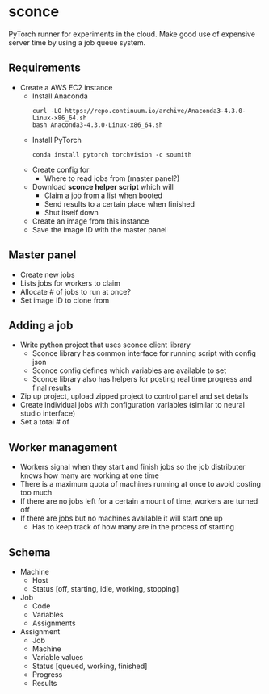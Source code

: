 # sconce

PyTorch runner for experiments in the cloud. Make good use of expensive server time by using a job queue system.

## Requirements

* Create a AWS EC2 instance
    * Install Anaconda 
        ```
        curl -LO https://repo.continuum.io/archive/Anaconda3-4.3.0-Linux-x86_64.sh
        bash Anaconda3-4.3.0-Linux-x86_64.sh
        ```
    * Install PyTorch
        ```
        conda install pytorch torchvision -c soumith
        ```
    * Create config for
        * Where to read jobs from (master panel?)
    * Download **sconce helper script** which will
        * Claim a job from a list when booted
        * Send results to a certain place when finished
        * Shut itself down
    * Create an image from this instance
    * Save the image ID with the master panel

## Master panel

* Create new jobs
* Lists jobs for workers to claim
* Allocate # of jobs to run at once?
* Set image ID to clone from

## Adding a job

* Write python project that uses sconce client library
    * Sconce library has common interface for running script with config json
    * Sconce config defines which variables are available to set
    * Sconce library also has helpers for posting real time progress and final results
* Zip up project, upload zipped project to control panel and set details
* Create individual jobs with configuration variables (similar to neural studio interface)
* Set a total # of 

## Worker management

* Workers signal when they start and finish jobs so the job distributer knows how many are working at one time
* There is a maximum quota of machines running at once to avoid costing too much
* If there are no jobs left for a certain amount of time, workers are turned off
* If there are jobs but no machines available it will start one up
    * Has to keep track of how many are in the process of starting

## Schema

* Machine
    * Host
    * Status [off, starting, idle, working, stopping]
* Job
    * Code
    * Variables
    * Assignments
* Assignment
    * Job
    * Machine
    * Variable values
    * Status [queued, working, finished]
    * Progress
    * Results
